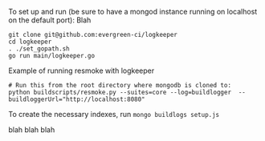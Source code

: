 To set up and run (be sure to have a mongod instance running on localhost on the default port):
Blah

    git clone git@github.com:evergreen-ci/logkeeper
    cd logkeeper
    . ./set_gopath.sh
    go run main/logkeeper.go

Example of running resmoke with logkeeper


    # Run this from the root directory where mongodb is cloned to:
    python buildscripts/resmoke.py --suites=core --log=buildlogger  --buildloggerUrl="http://localhost:8080"

To create the necessary indexes, run `mongo buildlogs setup.js`

blah blah blah
